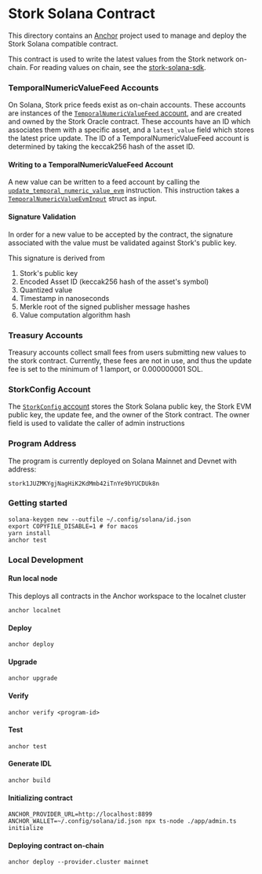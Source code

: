 # Stork Solana Contract

This directory contains an [Anchor](https://www.anchor-lang.com/) project used to manage and deploy the Stork Solana compatible contract.

This contract is used to write the latest values from the Stork network on-chain. For reading values on chain, see the [stork-solana-sdk](../sdks/stork-solana-sdk).

### TemporalNumericValueFeed Accounts

On Solana, Stork price feeds exist as on-chain accounts. These accounts are instances of the [`TemporalNumericValueFeed` account](../sdks/stork-solana-sdk/src/temporal_numeric_value.rs), and are created and owned by the Stork Oracle contract. These accounts have an ID which associates them with a specific asset, and a `latest_value` field which stores the latest price update. The ID of a TemporalNumericValueFeed account is determined by taking the keccak256 hash of the asset ID.

#### Writing to a TemporalNumericValueFeed Account

A new value can be written to a feed account by calling the [`update_temporal_numeric_value_evm`](./programs/stork/src/lib.rs) instruction. This instruction takes a [`TemporalNumericValueEvmInput`](./programs/stork/src/lib.rs) struct as input. 

#### Signature Validation

In order for a new value to be accepted by the contract, the signature associated with the value must be validated against Stork's public key.

This signature is derived from

1. Stork's public key
2. Encoded Asset ID (keccak256 hash of the asset's symbol)
3. Quantized value
4. Timestamp in nanoseconds
5. Merkle root of the signed publisher message hashes
6. Value computation algorithm hash

### Treasury Accounts

Treasury accounts collect small fees from users submitting new values to the stork contract. Currently, these fees are not in use, and thus the update fee is set to the minimum of 1 lamport, or 0.000000001 SOL.

### StorkConfig Account

The [`StorkConfig` account](./programs/stork/src/lib.rs) stores the Stork Solana public key, the Stork EVM public key, the update fee, and the owner of the Stork contract. The owner field is used to validate the caller of admin instructions

### Program Address

The program is currently deployed on Solana Mainnet and Devnet with address:
```
stork1JUZMKYgjNagHiK2KdMmb42iTnYe9bYUCDUk8n
```

### Getting started

```
solana-keygen new --outfile ~/.config/solana/id.json
export COPYFILE_DISABLE=1 # for macos
yarn install
anchor test
```

### Local Development

#### Run local node

This deploys all contracts in the Anchor workspace to the localnet cluster

```
anchor localnet
```

#### Deploy

```
anchor deploy
```

#### Upgrade

```
anchor upgrade
```

#### Verify

```
anchor verify <program-id>
```

#### Test

```
anchor test
```

#### Generate IDL

```
anchor build
```
#### Initializing contract

```
ANCHOR_PROVIDER_URL=http://localhost:8899 ANCHOR_WALLET=~/.config/solana/id.json npx ts-node ./app/admin.ts initialize
```

#### Deploying contract on-chain

```
anchor deploy --provider.cluster mainnet
```
